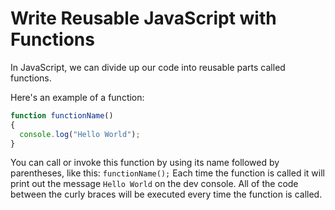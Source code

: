 # **Write Reusable JavaScript with Functions**

In JavaScript, we can divide up our code into reusable parts called functions.

Here's an example of a function:

```js
function functionName()
{
  console.log("Hello World");
}
```

You can call or invoke this function by using its name followed by parentheses, like this: `functionName();` Each time the function is called it will print out the message `Hello World` on the dev console. All of the code between the curly braces will be executed every time the function is called.